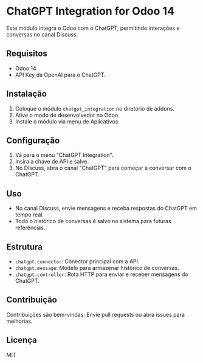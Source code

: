 # ChatGPT Integration for Odoo 14

Este módulo integra o Odoo com o ChatGPT, permitindo interações e conversas no canal Discuss.

## Requisitos
- Odoo 14
- API Key da OpenAI para o ChatGPT.

## Instalação
1. Coloque o módulo `chatgpt_integration` no diretório de addons.
2. Ative o modo de desenvolvedor no Odoo.
3. Instale o módulo via menu de Aplicativos.

## Configuração
1. Vá para o menu "ChatGPT Integration".
2. Insira a chave de API e salve.
3. No Discuss, abra o canal "ChatGPT" para começar a conversar com o ChatGPT.

## Uso
- No canal Discuss, envie mensagens e receba respostas do ChatGPT em tempo real.
- Todo o histórico de conversas é salvo no sistema para futuras referências.

## Estrutura
- `chatgpt.connector`: Conector principal com a API.
- `chatgpt.message`: Modelo para armazenar histórico de conversas.
- `chatgpt.controller`: Rota HTTP para enviar e receber mensagens do ChatGPT.

## Contribuição
Contribuições são bem-vindas. Envie pull requests ou abra issues para melhorias.

## Licença
MIT
